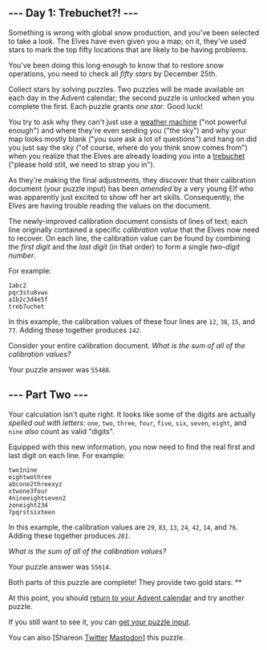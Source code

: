 <main>
  <article class="day-desc">
    <h2>--- Day 1: Trebuchet?! ---</h2>
    <p>Something is wrong with global snow production, and you've been selected to take a look. The Elves have even
      given you a map; on it, they've used stars to mark the top fifty locations that are likely to be having problems.
    </p>
    <p>You've been doing this long enough to know that to restore snow operations, you need to check all <em
        class="star">fifty stars</em> by December 25th.</p>
    <p>Collect stars by solving puzzles. Two puzzles will be made available on each day in the Advent calendar; the
      second puzzle is unlocked when you complete the first. Each puzzle grants <em class="star">one star</em>. Good
      luck!</p>
    <p>You try to ask why they can't just use a <a href="/2015/day/1">weather machine</a> ("not powerful enough") and
      where they're even sending you ("the sky") and why your map looks mostly blank ("you sure ask a lot of questions")
      <span
        title="My hope is that this abomination of a run-on sentence somehow conveys the chaos of being hastily loaded into a trebuchet.">and</span>
      hang on did you just say the sky ("of course, where do you think snow comes from") when you realize that the Elves
      are already loading you into a <a href="https://en.wikipedia.org/wiki/Trebuchet" target="_blank">trebuchet</a>
      ("please hold still, we need to strap you in").</p>
    <p>As they're making the final adjustments, they discover that their calibration document (your puzzle input) has
      been <em>amended</em> by a very young Elf who was apparently just excited to show off her art skills.
      Consequently, the Elves are having trouble reading the values on the document.</p>
    <p>The newly-improved calibration document consists of lines of text; each line originally contained a specific
      <em>calibration value</em> that the Elves now need to recover. On each line, the calibration value can be found by
      combining the <em>first digit</em> and the <em>last digit</em> (in that order) to form a single <em>two-digit
        number</em>.</p>
    <p>For example:</p>
    <pre><code>1abc2
pqr3stu8vwx
a1b2c3d4e5f
treb7uchet
</code></pre>
    <p>In this example, the calibration values of these four lines are <code>12</code>, <code>38</code>,
      <code>15</code>, and <code>77</code>. Adding these together produces <code><em>142</em></code>.</p>
    <p>Consider your entire calibration document. <em>What is the sum of all of the calibration values?</em></p>
  </article>
  <p>Your puzzle answer was <code>55488</code>.</p>
  <article class="day-desc">
    <h2 id="part2">--- Part Two ---</h2>
    <p>Your calculation isn't quite right. It looks like some of the digits are actually <em>spelled out with
        letters</em>: <code>one</code>, <code>two</code>, <code>three</code>, <code>four</code>, <code>five</code>,
      <code>six</code>, <code>seven</code>, <code>eight</code>, and <code>nine</code> <em>also</em> count as valid
      "digits".</p>
    <p>Equipped with this new information, you now need to find the real first and last digit on each line. For example:
    </p>
    <pre><code>two1nine
eightwothree
abcone2threexyz
xtwone3four
4nineeightseven2
zoneight234
7pqrstsixteen
</code></pre>
    <p>In this example, the calibration values are <code>29</code>, <code>83</code>, <code>13</code>, <code>24</code>,
      <code>42</code>, <code>14</code>, and <code>76</code>. Adding these together produces <code><em>281</em></code>.
    </p>
    <p><em>What is the sum of all of the calibration values?</em></p>
  </article>
  <p>Your puzzle answer was <code>55614</code>.</p>
  <p class="day-success">Both parts of this puzzle are complete! They provide two gold stars: **</p>
  <p>At this point, you should <a href="/2023">return to your Advent calendar</a> and try another puzzle.</p>
  <p>If you still want to see it, you can <a href="1/input" target="_blank">get your puzzle input</a>.</p>
  <p>You can also <span class="share">[Share<span class="share-content">on
        <a href="https://twitter.com/intent/tweet?text=I%27ve+completed+%22Trebuchet%3F%21%22+%2D+Day+1+%2D+Advent+of+Code+2023&amp;url=https%3A%2F%2Fadventofcode%2Ecom%2F2023%2Fday%2F1&amp;related=ericwastl&amp;hashtags=AdventOfCode"
          target="_blank">Twitter</a>
        <a href="javascript:void(0);"
          onclick="var ms; try{ms=localStorage.getItem('mastodon.server')}finally{} if(typeof ms!=='string')ms=''; ms=prompt('Mastodon Server?',ms); if(typeof ms==='string' && ms.length){this.href='https://'+ms+'/share?text=I%27ve+completed+%22Trebuchet%3F%21%22+%2D+Day+1+%2D+Advent+of+Code+2023+%23AdventOfCode+https%3A%2F%2Fadventofcode%2Ecom%2F2023%2Fday%2F1';try{localStorage.setItem('mastodon.server',ms);}finally{}}else{return false;}"
          target="_blank">Mastodon</a></span>]</span> this puzzle.</p>
</main>